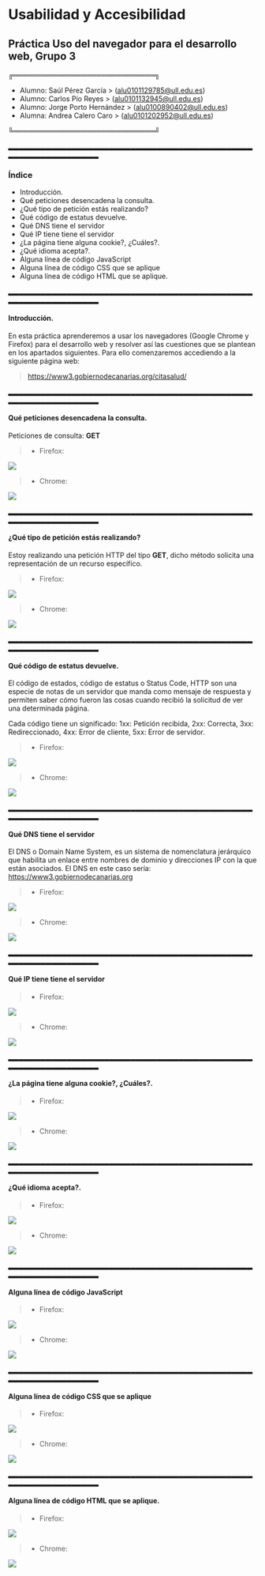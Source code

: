 # Usabilidad y Accesibilidad
## Práctica Uso del navegador para el desarrollo web, Grupo 3

╔═════════════════════════════╗

- Alumno: Saúl Pérez García > (alu0101129785@ull.edu.es)
- Alumno: Carlos Pío Reyes > (alu0101132945@ull.edu.es)
- Alumno: Jorge Porto Hernández > (alu0100890402@ull.edu.es)
- Alumna: Andrea Calero Caro > (alu0101202952@ull.edu.es)

╚═════════════════════════════╝


▂▂▂▂▂▂▂▂▂▂▂▂▂▂▂▂▂▂▂▂▂▂▂▂▂▂▂▂▂▂▂▂▂▂▂▂▂▂▂▂▂▂▂▂▂▂▂▂▂▂▂▂▂▂▂▂▂▂▂▂▂▂▂

### Índice

- Introducción.
- Qué peticiones desencadena la consulta.
- ¿Qué tipo de petición estás realizando?
- Qué código de estatus devuelve.
- Qué DNS tiene el servidor
- Qué IP tiene tiene el servidor
- ¿La página tiene alguna cookie?, ¿Cuáles?.
- ¿Qué idioma acepta?.
- Alguna línea de código JavaScript
- Alguna línea de código CSS que se aplique
- Alguna línea de código HTML que se aplique.

▂▂▂▂▂▂▂▂▂▂▂▂▂▂▂▂▂▂▂▂▂▂▂▂▂▂▂▂▂▂▂▂▂▂▂▂▂▂▂▂▂▂▂▂▂▂▂▂▂▂▂▂▂▂▂▂▂▂▂▂▂▂▂

#### Introducción.

En esta práctica aprenderemos a usar los navegadores (Google Chrome y Firefox) para el desarrollo web y resolver así las cuestiones que se plantean en los apartados siguientes. Para ello comenzaremos accediendo a la siguiente página web:


> https://www3.gobiernodecanarias.org/citasalud/


▂▂▂▂▂▂▂▂▂▂▂▂▂▂▂▂▂▂▂▂▂▂▂▂▂▂▂▂▂▂▂▂▂▂▂▂▂▂▂▂▂▂▂▂▂▂▂▂▂▂▂▂▂▂▂▂▂▂▂▂▂▂▂


#### Qué peticiones desencadena la consulta.


Peticiones de consulta: **GET**
> - Firefox:

![](https://i.imgur.com/7kXvwx3.jpg)

> - Chrome:

![](https://i.imgur.com/f0V3eRv.jpg)



▂▂▂▂▂▂▂▂▂▂▂▂▂▂▂▂▂▂▂▂▂▂▂▂▂▂▂▂▂▂▂▂▂▂▂▂▂▂▂▂▂▂▂▂▂▂▂▂▂▂▂▂▂▂▂▂▂▂▂▂▂▂▂


#### ¿Qué tipo de petición estás realizando?

Estoy realizando una petición HTTP del tipo **GET**, dicho método solicita una representación de un recurso específico.

> - Firefox:

![](https://i.imgur.com/FtzlyWS.jpg)

> - Chrome:

![](https://i.imgur.com/Uxmuc61.jpg)




▂▂▂▂▂▂▂▂▂▂▂▂▂▂▂▂▂▂▂▂▂▂▂▂▂▂▂▂▂▂▂▂▂▂▂▂▂▂▂▂▂▂▂▂▂▂▂▂▂▂▂▂▂▂▂▂▂▂▂▂▂▂▂


#### Qué código de estatus devuelve.

El código de estados, código de estatus o Status Code, HTTP son una especie de notas de un servidor que manda como mensaje de respuesta y permiten saber cómo fueron las cosas cuando recibió la solicitud de ver una determinada página.


Cada código tiene un significado:
1xx: Petición recibida, 2xx: Correcta, 3xx: Redireccionado, 4xx: Error de cliente, 5xx: Error de servidor.


> - Firefox:

 ![](https://i.imgur.com/2DwMLlz.jpg)

> - Chrome:

![](https://i.imgur.com/6nF9xdr.jpg)



▂▂▂▂▂▂▂▂▂▂▂▂▂▂▂▂▂▂▂▂▂▂▂▂▂▂▂▂▂▂▂▂▂▂▂▂▂▂▂▂▂▂▂▂▂▂▂▂▂▂▂▂▂▂▂▂▂▂▂▂▂▂▂


#### Qué DNS tiene el servidor

El DNS o Domain Name System, es un sistema de nomenclatura jerárquico que habilita un enlace entre nombres de dominio y direcciones IP con la que están asociados. El DNS en este caso sería: https://www3.gobiernodecanarias.org


> - Firefox:

![](https://i.imgur.com/0HsLFkc.jpg)

> - Chrome:

![](https://i.imgur.com/V6Lkj2r.jpg)



▂▂▂▂▂▂▂▂▂▂▂▂▂▂▂▂▂▂▂▂▂▂▂▂▂▂▂▂▂▂▂▂▂▂▂▂▂▂▂▂▂▂▂▂▂▂▂▂▂▂▂▂▂▂▂▂▂▂▂▂▂▂▂


#### Qué IP tiene tiene el servidor


> - Firefox:

![](https://i.imgur.com/PwSCpIP.jpg)

> - Chrome:

![](https://i.imgur.com/GL9GBcS.jpg)



▂▂▂▂▂▂▂▂▂▂▂▂▂▂▂▂▂▂▂▂▂▂▂▂▂▂▂▂▂▂▂▂▂▂▂▂▂▂▂▂▂▂▂▂▂▂▂▂▂▂▂▂▂▂▂▂▂▂▂▂▂▂▂


#### ¿La página tiene alguna cookie?, ¿Cuáles?.


> - Firefox:

![](https://i.imgur.com/ITZOjAu.jpg)


> - Chrome:

![](https://i.imgur.com/XG1DlKz.jpg)



▂▂▂▂▂▂▂▂▂▂▂▂▂▂▂▂▂▂▂▂▂▂▂▂▂▂▂▂▂▂▂▂▂▂▂▂▂▂▂▂▂▂▂▂▂▂▂▂▂▂▂▂▂▂▂▂▂▂▂▂▂▂▂


#### ¿Qué idioma acepta?.


> - Firefox:

![](https://i.imgur.com/241Q3De.jpg)

> - Chrome:

![](https://i.imgur.com/4dULVzP.jpg)



▂▂▂▂▂▂▂▂▂▂▂▂▂▂▂▂▂▂▂▂▂▂▂▂▂▂▂▂▂▂▂▂▂▂▂▂▂▂▂▂▂▂▂▂▂▂▂▂▂▂▂▂▂▂▂▂▂▂▂▂▂▂▂


#### Alguna línea de código JavaScript


> - Firefox:

![](https://i.imgur.com/SMaS496.jpg)


> - Chrome:

![](https://i.imgur.com/wCgifCM.jpg)



▂▂▂▂▂▂▂▂▂▂▂▂▂▂▂▂▂▂▂▂▂▂▂▂▂▂▂▂▂▂▂▂▂▂▂▂▂▂▂▂▂▂▂▂▂▂▂▂▂▂▂▂▂▂▂▂▂▂▂▂▂▂▂


#### Alguna línea de código CSS que se aplique


> - Firefox:

![](https://i.imgur.com/UHp2tQC.jpg)


> - Chrome:

![](https://i.imgur.com/atIdHkq.jpg)


▂▂▂▂▂▂▂▂▂▂▂▂▂▂▂▂▂▂▂▂▂▂▂▂▂▂▂▂▂▂▂▂▂▂▂▂▂▂▂▂▂▂▂▂▂▂▂▂▂▂▂▂▂▂▂▂▂▂▂▂▂▂▂


#### Alguna línea de código HTML que se aplique.


> - Firefox:

![](https://i.imgur.com/XzH7Qnk.jpg)


> - Chrome:

![](https://i.imgur.com/DoMZCNs.jpg)


